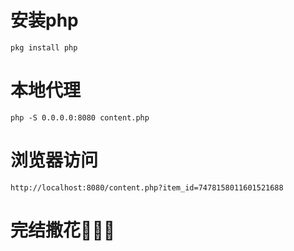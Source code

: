 # 安装php
```
pkg install php
```
# 本地代理
```
php -S 0.0.0.0:8080 content.php
```
# 浏览器访问
```
http://localhost:8080/content.php?item_id=7478158011601521688
```
# 完结撒花🌺🌺🌺
